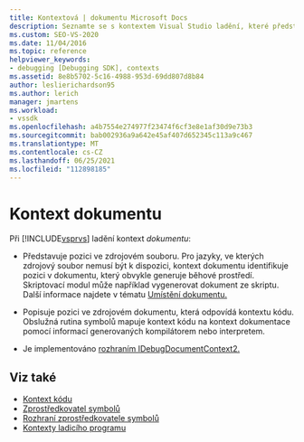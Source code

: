```yaml
---
title: Kontextová | dokumentu Microsoft Docs
description: Seznamte se s kontextem Visual Studio ladění, které představuje pozici ve zdrojovém souboru nebo pozici ve zdrojovém dokumentu pro kontext kódu.
ms.custom: SEO-VS-2020
ms.date: 11/04/2016
ms.topic: reference
helpviewer_keywords:
- debugging [Debugging SDK], contexts
ms.assetid: 8e8b5702-5c16-4988-953d-69dd807d8b84
author: leslierichardson95
ms.author: lerich
manager: jmartens
ms.workload:
- vssdk
ms.openlocfilehash: a4b7554e274977f23474f6cf3e8e1af30d9e73b3
ms.sourcegitcommit: bab002936a9a642e45af407d652345c113a9c467
ms.translationtype: MT
ms.contentlocale: cs-CZ
ms.lasthandoff: 06/25/2021
ms.locfileid: "112898185"
---
```

# <a name="document-context"></a>Kontext dokumentu
Při [!INCLUDE[vsprvs](../../code-quality/includes/vsprvs_md.md)] ladění kontext *dokumentu*:

- Představuje pozici ve zdrojovém souboru. Pro jazyky, ve kterých zdrojový soubor nemusí být k dispozici, kontext dokumentu identifikuje pozici v dokumentu, který obvykle generuje běhové prostředí. Skriptovací modul může například vygenerovat dokument ze skriptu. Další informace najdete v tématu [Umístění dokumentu.](../../extensibility/debugger/document-position.md)

- Popisuje pozici ve zdrojovém dokumentu, která odpovídá kontextu kódu. Obslužná rutina symbolů mapuje kontext kódu na kontext dokumentace pomocí informací generovaných kompilátorem nebo interpretem.

- Je implementováno [rozhraním IDebugDocumentContext2.](../../extensibility/debugger/reference/idebugdocumentcontext2.md)

## <a name="see-also"></a>Viz také
- [Kontext kódu](../../extensibility/debugger/code-context.md)
- [Zprostředkovatel symbolů](../../extensibility/debugger/symbol-provider.md)
- [Rozhraní zprostředkovatele symbolů](../../extensibility/debugger/reference/symbol-provider-interfaces.md)
- [Kontexty ladicího programu](../../extensibility/debugger/debugger-contexts.md)
